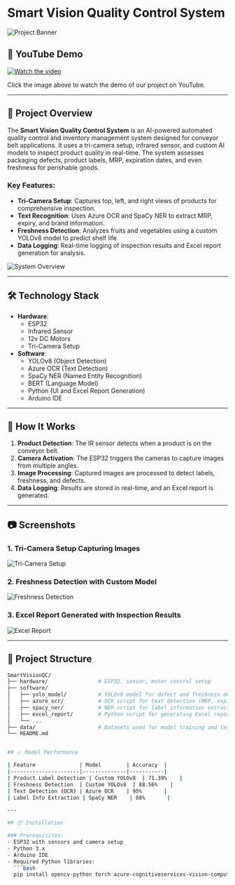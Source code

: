 # Smart Vision Quality Control System

![Project Banner](https://via.placeholder.com/900x300.png?text=Smart+Vision+Quality+Control+System)

## 🎥 YouTube Demo

[![Watch the video](https://img.youtube.com/vi/_Qf_MK-I3D/maxresdefault.jpg)](https://www.youtube.com/watch?v=_Qf_MK-I3D)

Click the image above to watch the demo of our project on YouTube.

---

## 📖 Project Overview

The **Smart Vision Quality Control System** is an AI-powered automated quality control and inventory management system designed for conveyor belt applications. It uses a tri-camera setup, infrared sensor, and custom AI models to inspect product quality in real-time. The system assesses packaging defects, product labels, MRP, expiration dates, and even freshness for perishable goods.

### Key Features:
- **Tri-Camera Setup**: Captures top, left, and right views of products for comprehensive inspection.
- **Text Recognition**: Uses Azure OCR and SpaCy NER to extract MRP, expiry, and brand information.
- **Freshness Detection**: Analyzes fruits and vegetables using a custom YOLOv8 model to predict shelf life.
- **Data Logging**: Real-time logging of inspection results and Excel report generation for analysis.

![System Overview](https://via.placeholder.com/800x400.png?text=System+Overview)

---

## 🛠️ Technology Stack

- **Hardware**: 
  - ESP32 
  - Infrared Sensor 
  - 12v DC Motors
  - Tri-Camera Setup
- **Software**: 
  - YOLOv8 (Object Detection)
  - Azure OCR (Text Detection)
  - SpaCy NER (Named Entity Recognition)
  - BERT (Language Model)
  - Python (UI and Excel Report Generation)
  - Arduino IDE

---

## 🚀 How It Works

1. **Product Detection**: The IR sensor detects when a product is on the conveyor belt.
2. **Camera Activation**: The ESP32 triggers the cameras to capture images from multiple angles.
3. **Image Processing**: Captured images are processed to detect labels, freshness, and defects.
4. **Data Logging**: Results are stored in real-time, and an Excel report is generated.

---

## 📷 Screenshots

### 1. Tri-Camera Setup Capturing Images
![Tri-Camera Setup](https://via.placeholder.com/800x400.png?text=Tri-Camera+Setup)

### 2. Freshness Detection with Custom Model
![Freshness Detection](https://via.placeholder.com/800x400.png?text=Freshness+Detection)

### 3. Excel Report Generated with Inspection Results
![Excel Report](https://via.placeholder.com/800x400.png?text=Excel+Report)

---

## 📂 Project Structure

```bash
SmartVisionQC/
├── hardware/                # ESP32, sensor, motor control setup
├── software/
│   ├── yolo_model/          # YOLOv8 model for defect and freshness detection
│   ├── azure_ocr/           # OCR script for text detection (MRP, expiry)
│   ├── spacy_ner/           # NER script for label information extraction
│   ├── excel_report/        # Python script for generating Excel reports
│   └── ...
├── data/                    # Datasets used for model training and testing
└── README.md


## 📈 Model Performance

| Feature              | Model        | Accuracy  |
|----------------------|--------------|-----------|
| Product Label Detection | Custom YOLOv8  | 71.39%    |
| Freshness Detection  | Custom YOLOv8  | 88.56%    |
| Text Detection (OCR) | Azure OCR    | 95%       |
| Label Info Extraction | SpaCy NER    | 88%       |

---

## 📦 Installation

### Prerequisites:
- ESP32 with sensors and camera setup
- Python 3.x
- Arduino IDE
- Required Python libraries: 
  ```bash
  pip install opencv-python torch azure-cognitiveservices-vision-computervision spacy pandas openpyxl
